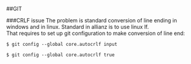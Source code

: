 ##GIT

###CRLF issue
The problem is standard conversion of line ending in windows and in linux. Standard in allianz is to use linux lf.\
That requires to set up git configuration to make conversion of line end:

```
$ git config --global core.autocrlf input

$ git config --global core.autocrlf true
``` 


